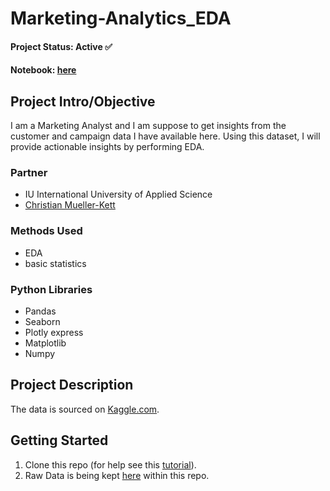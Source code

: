 # Marketing-Analytics_EDA

#### Project Status: Active ✅

#### Notebook: [here](https://github.com/mr-emreerturk/Marketing-Analytics_EDA/blob/main/notebook_eda.ipynb)

## Project Intro/Objective
I am a Marketing Analyst and I am suppose to get insights from the customer and campaign data I have available here. Using this dataset, I will provide actionable insights by performing EDA.

### Partner
* IU International University of Applied Science
* [Christian Mueller-Kett](https://www.linkedin.com/in/christian-m%C3%BCller-kett-376922113/)

### Methods Used
* EDA
* basic statistics

### Python Libraries
* Pandas
* Seaborn
* Plotly express
* Matplotlib
* Numpy

## Project Description
The data is sourced on [Kaggle.com](https://www.kaggle.com/datasets/jackdaoud/marketing-data).

## Getting Started

1. Clone this repo (for help see this [tutorial](https://help.github.com/articles/cloning-a-repository/)).
2. Raw Data is being kept [here](https://github.com/mr-emreerturk/Mental_Health_in_Tech-Clusterting) within this repo.
